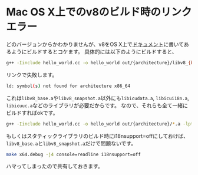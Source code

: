 Mac OS X上でのv8のビルド時のリンクエラー
======================================

どのバージョンからかわかりませんが、v8をOS X上で[ドキュメント](https://developers.google.com/v8/get_started?hl=ja)に書いてあるようにビルドするとコケます。
具体的には以下のようにビルドすると、

```sh
g++ -Iinclude hello_world.cc -o hello_world out/{architecture}/libv8_{base,snapshot}.a -lpthread
```

リンクで失敗します。
```sh
ld: symbol(s) not found for architecture x86_64
```

これは`libv8_base.a`や`libv8_snapshot.a`以外にも`libicudata.a`, `libicui18n.a`, `libicuuc.a`などのライブラリが必要だからです。
なので、それらも全て一緒にビルドすればokです。

```sh
g++ -Iinclude hello_world.cc -o hello_world out/{architecture}/*.a -lpthread
```

もしくはスタティックライブラリのビルド時にi18nsupport=offにしておけば、`libv8_base.a`と`libv8_snapshot.a`だけで問題ないです。

```sh
make x64.debug -j4 console=readline i18nsupport=off
```

ハマってしまったので共有しておきます。

